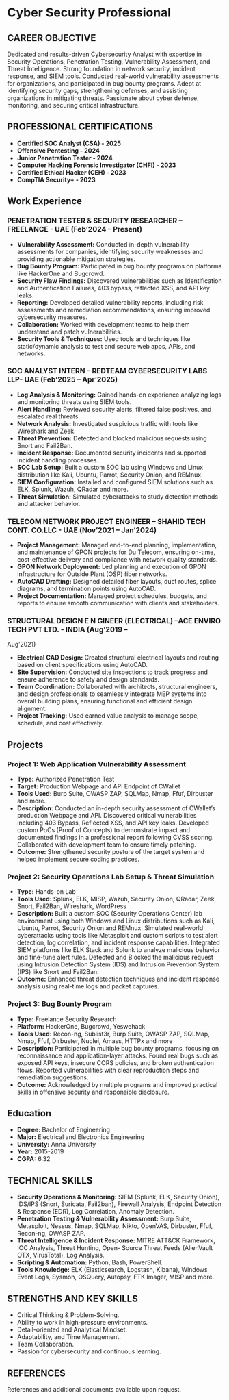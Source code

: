 # Cyber Security Professional

## CAREER OBJECTIVE
Dedicated and results-driven Cybersecurity Analyst with expertise in Security Operations, Penetration Testing, Vulnerability Assessment, and Threat Intelligence. Strong foundation in network security, incident response, and SIEM tools. Conducted real-world vulnerability assessments for organizations, and participated in bug bounty programs. Adept at identifying security gaps, strengthening defenses, and assisting organizations in mitigating threats. Passionate about cyber defense, monitoring, and securing critical infrastructure.

## PROFESSIONAL CERTIFICATIONS
- **Certified SOC Analyst (CSA) - 2025**
- **Offensive Pentesting - 2024**
- **Junior Penetration Tester - 2024**
- **Computer Hacking Forensic Investigator (CHFI) - 2023**
- **Certified Ethical Hacker (CEH) - 2023**
- **CompTIA Security+ - 2023**

## Work Experience
### PENETRATION TESTER & SECURITY RESEARCHER – FREELANCE - UAE (Feb’2024 – Present)
- **Vulnerability Assessment:** Conducted in-depth vulnerability assessments for companies, identifying security weaknesses and providing actionable mitigation strategies.
- **Bug Bounty Program:** Participated in bug bounty programs on platforms like HackerOne and Bugcrowd.
- **Security Flaw Findings:** Discovered vulnerabilities such as Identification and Authentication Failures, 403 bypass, reflected XSS, and API key leaks.
- **Reporting:** Developed detailed vulnerability reports, including risk assessments and remediation recommendations, ensuring improved cybersecurity measures.
- **Collaboration:** Worked with development teams to help them understand and patch vulnerabilities.
- **Security Tools & Techniques:** Used tools and techniques like static/dynamic analysis to test and secure web apps, APIs, and networks.

### SOC ANALYST INTERN – REDTEAM CYBERSECURITY LABS LLP- UAE (Feb’2025 – Apr’2025)
- **Log Analysis & Monitoring:** Gained hands-on experience analyzing logs and monitoring threats using SIEM tools.
- **Alert Handling:** Reviewed security alerts, filtered false positives, and escalated real threats.
- **Network Analysis:** Investigated suspicious traffic with tools like Wireshark and Zeek.
- **Threat Prevention:** Detected and blocked malicious requests using Snort and Fail2Ban.
- **Incident Response:** Documented security incidents and supported incident handling processes.
- **SOC Lab Setup:** Built a custom SOC lab using Windows and Linux distribution like Kali, Ubuntu, Parrot, Security Onion, and REMnux.
- **SIEM Configuration:** Installed and configured SIEM solutions such as ELK, Splunk, Wazuh, QRadar and more.
- **Threat Simulation:** Simulated cyberattacks to study detection methods and attacker behavior.

### TELECOM NETWORK PROJECT ENGINEER – SHAHID TECH CONT. CO.LLC - UAE (Nov’2021 – Jan’2024)
- **Project Management:** Managed end-to-end planning, implementation, and maintenance of GPON projects for Du Telecom, ensuring on-time, cost-effective delivery and compliance with network quality standards.
- **GPON Network Deployment:** Led planning and execution of GPON infrastructure for Outside Plant (OSP) fiber networks.
- **AutoCAD Drafting:** Designed detailed fiber layouts, duct routes, splice diagrams, and termination points using AutoCAD.
- **Project Documentation:** Managed project schedules, budgets, and reports to ensure smooth communication with clients and stakeholders.

### STRUCTURAL DESIGN E N GINEER (ELECTRICAL) –ACE ENVIRO TECH PVT LTD. - INDIA (Aug’2019 –
Aug’2021)
- **Electrical CAD Design:** Created structural electrical layouts and routing based on client specifications using AutoCAD.
- **Site Supervision:** Conducted site inspections to track progress and ensure adherence to safety and design standards.
- **Team Coordination:** Collaborated with architects, structural engineers, and design professionals to seamlessly integrate MEP systems into overall building plans, ensuring functional and efficient design alignment.
- **Project Tracking:** Used earned value analysis to manage scope, schedule, and cost effectively.

## Projects
### **Project 1:** Web Application Vulnerability Assessment
- **Type:** Authorized Penetration Test
- **Target:** Production Webpage and API Endpoint of CWallet
- **Tools Used:** Burp Suite, OWASP ZAP, SQLMap, Nmap, Ffuf, Dirbuster and more.
- **Description:**
Conducted an in-depth security assessment of CWallet’s production Webpage and API. Discovered critical vulnerabilities including 403 Bypass, Reflected XSS, and API key leaks. Developed custom PoCs (Proof of Concepts) to demonstrate impact and documented findings in a professional report following CVSS scoring. Collaborated with development team to ensure timely patching.
- **Outcome:** Strengthened security posture of the target system and helped implement secure coding practices.

### **Project 2:** Security Operations Lab Setup & Threat Simulation
- **Type:** Hands-on Lab
- **Tools Used:** Splunk, ELK, MISP, Wazuh, Security Onion, QRadar, Zeek, Snort, Fail2Ban, Wireshark, WordPress
- **Description:**
Built a custom SOC (Security Operations Center) lab environment using both Windows and Linux distributions such as Kali, Ubuntu, Parrot, Security Onion and REMnux. Simulated real-world cyberattacks using tools like Metasploit and custom scripts to test alert detection, log correlation, and incident response capabilities. Integrated SIEM platforms like ELK Stack and Splunk to analyze malicious behavior and fine-tune alert rules. Detected and Blocked the malicious request using Intrusion Detection System (IDS) and Intrusion Prevention System (IPS) like Snort and Fail2Ban.
- **Outcome:** Enhanced threat detection techniques and incident response analysis using real-time logs and packet captures.

### **Project 3:** Bug Bounty Program
- **Type:** Freelance Security Research
- **Platform:** HackerOne, Bugcrowd, Yeswehack
- **Tools Used:** Recon-ng, Sublist3r, Burp Suite, OWASP ZAP, SQLMap, Nmap, Ffuf, Dirbuster, Nuclei, Amass, HTTPx and more
- **Description:**
Participated in multiple bug bounty programs, focusing on reconnaissance and application-layer attacks. Found real bugs such as exposed API keys, insecure CORS policies, and broken authentication flows. Reported vulnerabilities with clear reproduction steps and remediation suggestions.
- **Outcome:** Acknowledged by multiple programs and improved practical skills in offensive security and responsible disclosure.

## Education
- **Degree:** Bachelor of Engineering
- **Major:** Electrical and Electronics Engineering
- **University:** Anna University
- **Year:** 2015-2019
- **CGPA:** 6.32

## TECHNICAL SKILLS
- **Security Operations & Monitoring:** SIEM (Splunk, ELK, Security Onion), IDS/IPS (Snort, Suricata, Fail2ban), Firewall Analysis, Endpoint Detection & Response (EDR), Log Correlation, Anomaly Detection.
- **Penetration Testing & Vulnerability Assessment:** Burp Suite, Metasploit, Nessus, Nmap, SQLMap, Nikto, OpenVAS, Dirbuster, Ffuf, Recon-ng, OWASP ZAP.
- **Threat Intelligence & Incident Response:** MITRE ATT&CK Framework, IOC Analysis, Threat Hunting, Open- Source Threat Feeds (AlienVault OTX, VirusTotal), Log Analysis.
- **Scripting & Automation:** Python, Bash, PowerShell.
- **Tools Knowledge:** ELK (Elasticsearch, Logstash, Kibana), Windows Event Logs, Sysmon, OSQuery, Autopsy, FTK Imager, MISP and more.

## STRENGTHS AND KEY SKILLS
- Critical Thinking & Problem-Solving.
- Ability to work in high-pressure environments.
- Detail-oriented and Analytical Mindset.
- Adaptability, and Time Management.
- Team Collaboration.
- Passion for cybersecurity and continuous learning.

## REFERENCES
References and additional documents available upon request.
